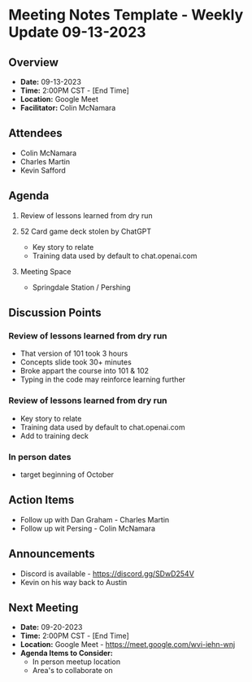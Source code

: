 # Meeting Notes Template - Weekly Update 09-13-2023

## Overview
* **Date:** 09-13-2023
* **Time:** 2:00PM CST - [End Time]
* **Location:** Google Meet
* **Facilitator:** Colin McNamara

## Attendees
* Colin McNamara
* Charles Martin
* Kevin Safford

## Agenda
1. Review of lessons learned from dry run

2. 52 Card game deck stolen by ChatGPT
    * Key story to relate 
    * Training data used by default to chat.openai.com
3. Meeting Space
    * Springdale Station / Pershing

## Discussion Points

### Review of lessons learned from dry run
*  That version of 101 took 3 hours
* Concepts slide took 30+ minutes
* Broke appart the course into 101 & 102
* Typing in the code may reinforce learning further

### Review of lessons learned from dry run
* Key story to relate 
* Training data used by default to chat.openai.com
* Add to training deck

### In person dates
* target beginning of October

## Action Items
* Follow up with Dan Graham - Charles Martin
* Follow up wit Persing - Colin McNamara

## Announcements
* Discord is available - https://discord.gg/SDwD254V
* Kevin on his way back to Austin

## Next Meeting
* **Date:** 09-20-2023
* **Time:** 2:00PM CST - [End Time]
* **Location:** Google Meet - https://meet.google.com/wvi-iehn-wnj
* **Agenda Items to Consider:** 
    * In person meetup location
    * Area's to collaborate on

